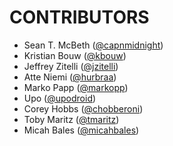 # CONTRIBUTORS

* Sean T. McBeth (<a href="https://github.com/capnmidnight" target="_blank">@capnmidnight</a>)
* Kristian Bouw (<a href="https://github.com/kbouw" target="_blank">@kbouw</a>)
* Jeffrey Zitelli (<a href="https://github.com/jzitelli" target="_blank">@jzitelli</a>)
* Atte Niemi (<a href="https://github.com/hurbraa" target="_blank">@hurbraa</a>)
* Marko Papp (<a href="https://github.com/markopp" target="_blank">@markopp</a>)
* Upo (<a href="https://github.com/upodroid" target="_blank">@upodroid</a>)
* Corey Hobbs (<a href="https://github.com/chobberoni" target="_blank">@chobberoni</a>)
* Toby Maritz (<a href="https://github.com/tmaritz" target="_blank">@tmaritz</a>)
* Micah Bales (<a href="https://github.com/micahbales" target="_blank">@micahbales</a>)